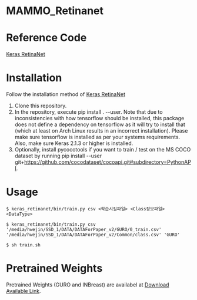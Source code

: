# MAMMO_Retinanet


# Reference Code

[Keras RetinaNet](https://github.com/fizyr/keras-retinanet)

# Installation

Follow the installation method of [Keras RetinaNet](https://github.com/fizyr/keras-retinanet)


1. Clone this repository.
2. In the repository, execute pip install . --user. Note that due to inconsistencies with how tensorflow should be installed, this package does not define a dependency on tensorflow as it will try to install that (which at least on Arch Linux results in an incorrect installation). Please make sure tensorflow is installed as per your systems requirements. Also, make sure Keras 2.1.3 or higher is installed.
3. Optionally, install pycocotools if you want to train / test on the MS COCO dataset by running pip install --user git+https://github.com/cocodataset/cocoapi.git#subdirectory=PythonAPI.



# Usage

    $ keras_retinanet/bin/train.py csv <학습시킬파일> <Class정보파일> <DataType>

    $ keras_retinanet/bin/train.py csv '/media/hwejin/SSD_1/DATA/DATAForPaper_v2/GURO/0_train.csv' '/media/hwejin/SSD_1/DATA/DATAForPaper_v2/Common/class.csv' 'GURO'
    
    $ sh train.sh


# Pretrained Weights

Pretrained Weights (GURO and INBreast) are availabel at [Download Available Link](https://drive.google.com/open?id=12H5E07s3m3pcDtqDpDmWs0IpWt6CIUrb).
